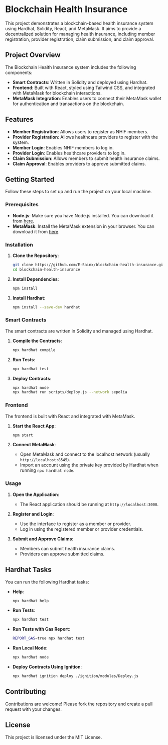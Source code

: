 # Blockchain Health Insurance

This project demonstrates a blockchain-based health insurance system using Hardhat, Solidity, React, and MetaMask. It aims to provide a decentralized solution for managing health insurance, including member registration, provider registration, claim submission, and claim approval.

## Project Overview

The Blockchain Health Insurance system includes the following components:
- **Smart Contracts**: Written in Solidity and deployed using Hardhat.
- **Frontend**: Built with React, styled using Tailwind CSS, and integrated with MetaMask for blockchain interactions.
- **MetaMask Integration**: Enables users to connect their MetaMask wallet for authentication and transactions on the blockchain.

## Features

- **Member Registration**: Allows users to register as NHIF members.
- **Provider Registration**: Allows healthcare providers to register with the system.
- **Member Login**: Enables NHIF members to log in.
- **Provider Login**: Enables healthcare providers to log in.
- **Claim Submission**: Allows members to submit health insurance claims.
- **Claim Approval**: Enables providers to approve submitted claims.

## Getting Started

Follow these steps to set up and run the project on your local machine.

### Prerequisites

- **Node.js**: Make sure you have Node.js installed. You can download it from [here](https://nodejs.org/).
- **MetaMask**: Install the MetaMask extension in your browser. You can download it from [here](https://metamask.io/).

### Installation

1. **Clone the Repository**:
   ```sh
   git clone https://github.com/E-Sainx/blockchain-health-insurance.git
   cd blockchain-health-insurance
   ```

2. **Install Dependencies**:
   ```sh
   npm install
   ```

3. **Install Hardhat**:
   ```sh
   npm install --save-dev hardhat
   ```

### Smart Contracts

The smart contracts are written in Solidity and managed using Hardhat.

1. **Compile the Contracts**:
   ```sh
   npx hardhat compile
   ```

2. **Run Tests**:
   ```sh
   npx hardhat test
   ```

3. **Deploy Contracts**:
   ```sh
   npx hardhat node
   npx hardhat run scripts/deploy.js --network sepolia
   ```

### Frontend

The frontend is built with React and integrated with MetaMask.

1. **Start the React App**:
   ```sh
   npm start
   ```

2. **Connect MetaMask**:
   - Open MetaMask and connect to the localhost network (usually `http://localhost:8545`).
   - Import an account using the private key provided by Hardhat when running `npx hardhat node`.

### Usage

1. **Open the Application**:
   - The React application should be running at `http://localhost:3000`.

2. **Register and Login**:
   - Use the interface to register as a member or provider.
   - Log in using the registered member or provider credentials.

3. **Submit and Approve Claims**:
   - Members can submit health insurance claims.
   - Providers can approve submitted claims.

## Hardhat Tasks

You can run the following Hardhat tasks:

- **Help**:
  ```sh
  npx hardhat help
  ```

- **Run Tests**:
  ```sh
  npx hardhat test
  ```

- **Run Tests with Gas Report**:
  ```sh
  REPORT_GAS=true npx hardhat test
  ```

- **Run Local Node**:
  ```sh
  npx hardhat node
  ```

- **Deploy Contracts Using Ignition**:
  ```sh
  npx hardhat ignition deploy ./ignition/modules/Deploy.js
  ```

## Contributing

Contributions are welcome! Please fork the repository and create a pull request with your changes.

## License

This project is licensed under the MIT License.

